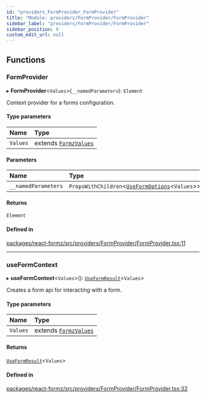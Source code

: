 ```yaml
---
id: "providers_FormProvider_FormProvider"
title: "Module: providers/FormProvider/FormProvider"
sidebar_label: "providers/FormProvider/FormProvider"
sidebar_position: 0
custom_edit_url: null
---
```


## Functions

### FormProvider

▸ **FormProvider**<`Values`\>(`__namedParameters`): `Element`

Context provider for a forms configuration.

#### Type parameters

| Name | Type |
| :------ | :------ |
| `Values` | extends [`FormzValues`](types_form.md#formzvalues) |

#### Parameters

| Name | Type |
| :------ | :------ |
| `__namedParameters` | `PropsWithChildren`<[`UseFormOptions`](../interfaces/hooks_forms_useForm.UseFormOptions.md)<`Values`\>\> |

#### Returns

`Element`

#### Defined in

[packages/react-formz/src/providers/FormProvider/FormProvider.tsx:11](https://github.com/ZerryStack/react-formz/blob/1bf2d41/packages/react-formz/src/providers/FormProvider/FormProvider.tsx#L11)

___

### useFormContext

▸ **useFormContext**<`Values`\>(): [`UseFormResult`](../interfaces/hooks_forms_useForm.UseFormResult.md)<`Values`\>

Creates a form api for interacting with a form.

#### Type parameters

| Name | Type |
| :------ | :------ |
| `Values` | extends [`FormzValues`](types_form.md#formzvalues) |

#### Returns

[`UseFormResult`](../interfaces/hooks_forms_useForm.UseFormResult.md)<`Values`\>

#### Defined in

[packages/react-formz/src/providers/FormProvider/FormProvider.tsx:32](https://github.com/ZerryStack/react-formz/blob/1bf2d41/packages/react-formz/src/providers/FormProvider/FormProvider.tsx#L32)
